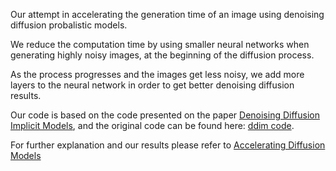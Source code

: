 Our attempt in accelerating the generation time of an image using denoising diffusion probalistic models. 

We reduce the computation time by using smaller neural networks when generating highly noisy images, at the beginning of the diffusion process. 

As the process progresses and the images get less noisy, we add more layers to the neural network in order to get better denoising diffusion results.

Our code is based on the code presented on the paper [Denoising Diffusion Implicit Models](https://arxiv.org/abs/2010.02502), and the original
code can be found here: [ddim code](https://github.com/ermongroup/ddim). 

For further explanation and our results please refer to [Accelerating Diffusion Models](https://github.com/shellymeir/Diffusion-Models-Acceleration/blob/main/Accelaration_diffusion.pdf)

